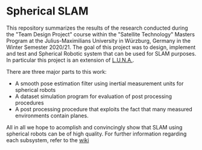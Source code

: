 # Spherical SLAM 

This repository summarizes the results of the research conducted during the "Team Design Project" course within the "Satellite Technology" Masters Program at the Julius-Maximilians University in Würzburg, Germany in the Winter Semester 2020/21.
The goal of this project was to design, implement and test and Spherical Robotic system that can be used for SLAM purposes.
In particular this project is an extension of [L.U.N.A.](https://github.com/fallow24/L.U.N.A).

There are three major parts to this work: 
- A smooth pose estimation filter using inertial measurement units for spherical robots
- A dataset simulation program for evaluation of post processing procedures
- A post processing procedure that exploits the fact that many measured environments contain planes.

All in all we hope to acomplish and convincingly show that SLAM using spherical robots can be of high quality. 
For further information regarding each subsystem, refer to the [wiki](https://github.com/fallow24/SphereTDP/wiki)
